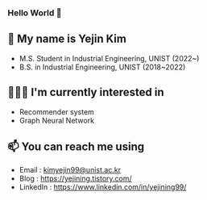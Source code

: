 ### Hello World 👋

## 🍓 My name is Yejin Kim
- M.S. Student in Industrial Engineering, UNIST (2022~)
- B.S. in Industrial Engineering, UNIST (2018~2022)

## 👩🏻‍💻 I'm currently interested in
- Recommender system
- Graph Neural Network

## 📫 You can reach me using
- Email : kimyejin99@unist.ac.kr
- Blog : https://yejining.tistory.com/
- LinkedIn : https://www.linkedin.com/in/yejining99/


<!--
**yejining99/yejining99** is a ✨ _special_ ✨ repository because its `README.md` (this file) appears on your GitHub profile.

Here are some ideas to get you started:

- 🔭 I’m currently working on ...
- 🌱 I’m currently learning ...
- 👯 I’m looking to collaborate on ...
- 🤔 I’m looking for help with ...
- 💬 Ask me about ...
- 📫 How to reach me: ...
- 😄 Pronouns: ...
- ⚡ Fun fact: ...
-->
